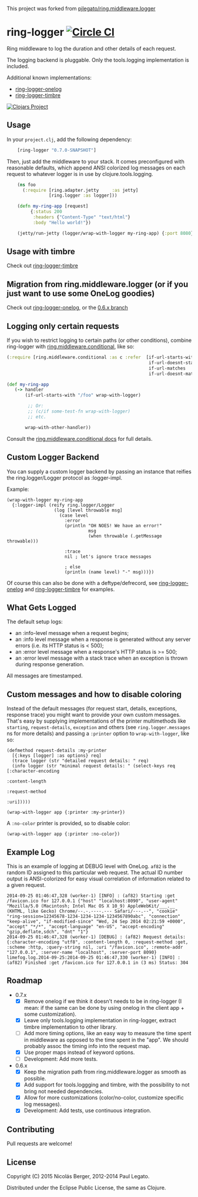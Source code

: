 This project was forked from [pjlegato/ring.middleware.logger](http://github.com/pjlegato/ring.middleware.logger)

ring-logger [![Circle CI](https://circleci.com/gh/nberger/ring-logger.svg?style=svg)](https://circleci.com/gh/nberger/ring-logger)
======================

Ring middleware to log the duration and other details of each request.

The logging backend is pluggable. Only the tools.logging implementation is included.

Additional known implementations:

* [ring-logger-onelog](https://github.com/nberger/ring-logger-onelog)
* [ring-logger-timbre](https://github.com/nberger/ring-logger-timbre)

[![Clojars Project](http://clojars.org/ring-logger/latest-version.svg)](http://clojars.org/ring-logger)


Usage
-----

In your `project.clj`, add the following dependency:

```clojure
    [ring-logger "0.7.0-SNAPSHOT"]
```


Then, just add the middleware to your stack. It comes preconfigured with
reasonable defaults, which append ANSI colorized log messages on each
request to whatever logger is in use by clojure.tools.logging.

```clojure
    (ns foo
      (:require [ring.adapter.jetty     :as jetty]
                [ring.logger :as logger]))

    (defn my-ring-app [request]
         {:status 200
          :headers {"Content-Type" "text/html"}
          :body "Hello world!"})

    (jetty/run-jetty (logger/wrap-with-logger my-ring-app) {:port 8080})
```


Usage with timbre
-----------------

Check out [ring-logger-timbre](https://github.com/nberger/ring-logger-timbre)

Migration from ring.middleware.logger (or if you just want to use some OneLog goodies)
-------------------------------------

Check out [ring-logger-onelog](https://github.com/nberger/ring-logger-onelog), or the
[0.6.x branch](https://github.com/nberger/ring-logger/tree/0.6.x)

Logging only certain requests
-----------------------------

If you wish to restrict logging to certain paths (or other
conditions), combine ring-logger with
[ring.middleware.conditional](https://github.com/pjlegato/ring.middleware.conditional), like so:

```clojure
(:require [ring.middleware.conditional :as c :refer  [if-url-starts-with
                                                      if-url-doesnt-start-with
                                                      if-url-matches
                                                      if-url-doesnt-match]])

(def my-ring-app
   (-> handler
       (if-url-starts-with "/foo" wrap-with-logger)

        ;; Or:
        ;; (c/if some-test-fn wrap-with-logger)
        ;; etc.

       wrap-with-other-handler))
```

Consult the [ring.middleware.conditional docs](https://github.com/pjlegato/ring.middleware.conditional) for full details.


Custom Logger Backend
-----------------------

You can supply a custom logger backend by passing an instance that reifies
the ring.logger/Logger protocol as :logger-impl.

Example:

```
(wrap-with-logger my-ring-app
  {:logger-impl (reify ring.logger/Logger
                  (log [level throwable msg]
                    (case level
                      :error
                      (println "OH NOES! We have an error!"
                               msg
                               (when throwable (.getMessage throwable)))

                      :trace
                      nil ; let's ignore trace messages

                      ; else
                      (println (name level) "-" msg)))})
```

Of course this can also be done with a deftype/defrecord,
see [ring-logger-onelog](https://github.com/nberger/ring-logger-onelog) and
[ring-logger-timbre](https://github.com/nberger/ring-logger-timbre) for examples.


What Gets Logged
----------------

The default setup logs:

* an :info-level message when a request begins;
* an :info level message when a response is generated without any server
errors (i.e. its HTTP status is < 500);
* an :error level message when a response's HTTP status is >= 500;
* an :error level message with a stack trace when an exception is thrown during response generation.

All messages are timestamped.


Custom messages and how to disable coloring
-------------------------------------------

Instead of the default messages (for request start, details, exceptions, response trace) you might want to
provide your own custom messages. That's easy by supplying implementations of the printer multimethods
like `starting`, `request-details`, `exception` and others (see `ring.logger.messages` ns for more details)
and passing a `:printer` option to `wrap-with-logger`, like so:

```
(defmethod request-details :my-printer
  [{:keys [logger] :as options} req]
  (trace logger (str "detailed request details: " req)
  (info logger (str "minimal request details: " (select-keys req [:character-encoding
                                                                  :content-length
                                                                  :request-method
                                                                  :uri]))))

(wrap-with-logger app {:printer :my-printer})
```

A `:no-color` printer is provided, so to disable color:

```
(wrap-with-logger app {:printer :no-color})
```

Example Log
-----------

This is an example of logging at DEBUG level with OneLog. `af82` is the random ID
assigned to this particular web request. The actual ID number output
is ANSI-colorized for easy visual correlation of information related
to a given request.

````
2014-09-25 01:46:47,328 (worker-1) [INFO] : (af82) Starting :get /favicon.ico for 127.0.0.1 {"host" "localhost:8090", "user-agent" "Mozilla/5.0 (Macintosh; Intel Mac OS X 10_9) AppleWebKit/___.__ (KHTML, like Gecko) Chrome/--.-.----.--- Safari/---.--", "cookie" "ring-session=12345678-1234-1234-1234-1234567890abc", "connection" "keep-alive", "if-modified-since" "Wed, 24 Sep 2014 02:21:59 +0000", "accept" "*/*", "accept-language" "en-US", "accept-encoding" "gzip,deflate,sdch", "dnt" "1"}
2014-09-25 01:46:47,328 (worker-1) [DEBUG] : (af82) Request details: {:character-encoding "utf8", :content-length 0, :request-method :get, :scheme :http, :query-string nil, :uri "/favicon.ico", :remote-addr "127.0.0.1", :server-name "localhost", :server-port 8090}
limefog.log.2014-09-25:2014-09-25 01:46:47,330 (worker-1) [INFO] : (af82) Finished :get /favicon.ico for 127.0.0.1 in (3 ms) Status: 304
````

Roadmap
--------

* 0.7.x
    - [x] Remove onelog if we think it doesn't needs to be in ring-logger (I mean: if the same can be done by using onelog in the client app + some customization).
    - [x] Leave only tools.logging implementation in ring-logger, extract timbre implementation to other library.
    - [ ] Add more timing options, like an easy way to measure the time spent in middleware as opposed to the time spent in the "app". We should probably assoc the timing info into the request map.
    - [x] Use proper maps instead of keyword options.
    - [ ] Development: Add more tests.

* 0.6.x
    - [x] Keep the migration path from ring.middleware.logger as smooth as possible.
    - [x] Add support for tools.loggging and timbre, with the possibility to not bring not needed dependencies.
    - [x] Allow for more customizations (color/no-color, customize specific log messages).
    - [x] Development: Add tests, use continuous integration.

Contributing
------------

Pull requests are welcome!

License
-------

Copyright (C) 2015 Nicolás Berger, 2012-2014 Paul Legato.

Distributed under the Eclipse Public License, the same as Clojure.
